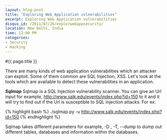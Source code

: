 ```yaml
---
layout: blog-post
title: "Exploring Web Application vulnerabilities"
excerpt: Exploring Web Application vulnerabilities
disqus_id: /2011/07/26/explorwebappsecurity/
location: New Delhi, India
time: 12:00 PM
categories:
- Security
- Hacking
---
```


#{{ page.title }}

There are many kinds of web application vulnerabilities which an attacker can exploit. Some of them common are SQL Injection, XSS. Let's look at the tools which are available to detect these vulnerabilities in an application.

***Sqlmap***
Sqlmap is a SQL Injection vulnerability scanner. You can give an Url input for example, http://www.salk.edu/events/index.php?id=150  to it and it will try to find out if the Url is susceptible to SQL injection attacks. For ex:

{% highlight bash %}
./sqlmap.py -u http://www.salk.edu/events/index.php?id=150 
{% endhighlight %}

Sqlmap takes different parameters for example, -D , -T, --dump to dump out different tables, databases and information within the databases.

